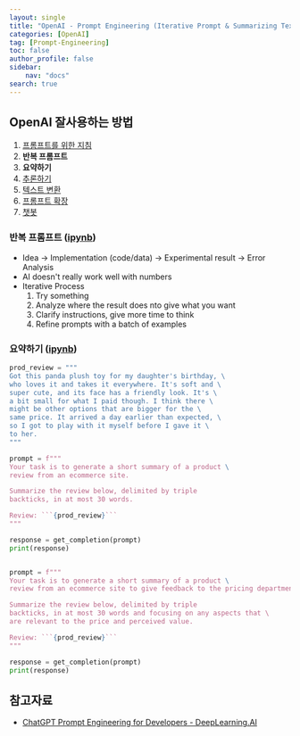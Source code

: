 ```yaml
---
layout: single
title: "OpenAI - Prompt Engineering (Iterative Prompt & Summarizing Text)"
categories: [OpenAI]
tag: [Prompt-Engineering]
toc: false
author_profile: false
sidebar:
    nav: "docs"
search: true
---
```




## OpenAI 잘사용하는 방법 

1. [프롬프트를 위한 지침](https://rho715.github.io/openai/OpenAI-PE_1/)
2. **반복 프롬프트**
3. **요약하기**
4. [추론하기](https://rho715.github.io/openai/OpenAI-PE_3/)
5. [텍스트 변환](https://rho715.github.io/openai/OpenAI-PE_4/)
6. [프롬프트 확장](https://rho715.github.io/openai/OpenAI-PE_5/)
7. [챗봇](https://rho715.github.io/openai/OpenAI-PE_6/)


### 반복 프롬프트 ([ipynb](https://colab.research.google.com/drive/1kolj2HPakI43DU3BOug_wEP-wQ_UCAq4?usp=sharing))

-  Idea -> Implementation (code/data) -> Experimental result -> Error Analysis 
- AI doesn't really work well with numbers 
- Iterative Process 
    1. Try something 
    2. Analyze where the result does nto give what you want 
    3. Clarify instructions, give more time to think 
    4. Refine prompts with a batch of examples 

### 요약하기 ([ipynb](https://colab.research.google.com/drive/1KmtI-ZI3bY_eWiXpqMw_TeNxz53smCu2?usp=sharing))

```python
prod_review = """
Got this panda plush toy for my daughter's birthday, \
who loves it and takes it everywhere. It's soft and \ 
super cute, and its face has a friendly look. It's \ 
a bit small for what I paid though. I think there \ 
might be other options that are bigger for the \ 
same price. It arrived a day earlier than expected, \ 
so I got to play with it myself before I gave it \ 
to her.
"""

prompt = f"""
Your task is to generate a short summary of a product \
review from an ecommerce site. 

Summarize the review below, delimited by triple 
backticks, in at most 30 words. 

Review: ```{prod_review}```
"""

response = get_completion(prompt)
print(response)


prompt = f"""
Your task is to generate a short summary of a product \
review from an ecommerce site to give feedback to the pricing department. 

Summarize the review below, delimited by triple 
backticks, in at most 30 words and focusing on any aspects that \ 
are relevant to the price and perceived value. 

Review: ```{prod_review}```
"""

response = get_completion(prompt)
print(response)

```

## 참고자료
- [ChatGPT Prompt Engineering for Developers - DeepLearning.AI](https://www.youtube.com/playlist?list=PLSpnHWTONcJ3Hiecy_6nprwhKyJv40U6M)
